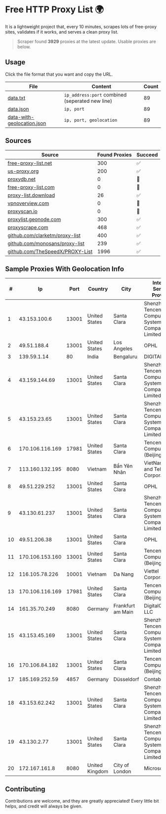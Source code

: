 
# Free HTTP Proxy List 🌍

It is a lightweight project that, every 10 minutes, scrapes lots of free-proxy sites, validates if it works, and serves a clean proxy list.


> Scraper found **3929** proxies at the latest update. Usable proxies are below.

## Usage

Click the file format that you want and copy the URL.


|File|Content|Count|
|----|-------|-----|
|[data.txt](https://raw.githubusercontent.com/themiralay/Proxy-List-World/master/data.txt)|`ip_address:port` combined (seperated new line)|89|
|[data.json](https://raw.githubusercontent.com/themiralay/Proxy-List-World/master/data.json)|`ip, port`|89|
|[data-with-geolocation.json](https://raw.githubusercontent.com/themiralay/Proxy-List-World/master/data-with-geolocation.json)|`ip, port, geolocation`|89|

## Sources

|Source|Found Proxies|Succeed|
|------|-------------|-------|
|[free-proxy-list.net](https://free-proxy-list.net)|300|✅|
|[us-proxy.org](https://www.us-proxy.org)|200|✅|
|[proxydb.net](http://proxydb.net)|0|🚫|
|[free-proxy-list.com](https://free-proxy-list.com/?page=&port=&type%5B%5D=http&type%5B%5D=https&up_time=0&search=Search)|0|🚫|
|[proxy-list.download](https://www.proxy-list.download/HTTP)|26|✅|
|[vpnoverview.com](https://vpnoverview.com/privacy/anonymous-browsing/free-proxy-servers)|0|🚫|
|[proxyscan.io](https://www.proxyscan.io)|0|🚫|
|[proxylist.geonode.com](https://proxylist.geonode.com/api/proxy-list?limit=300&page=1&sort_by=lastChecked&sort_type=desc&protocols=http,https)|300|✅|
|[proxyscrape.com](https://api.proxyscrape.com/v2/?request=displayproxies&protocol=http&timeout=10000&country=all&ssl=all&anonymity=all)|468|✅|
|[github.com/clarketm/proxy-list](https://raw.githubusercontent.com/clarketm/proxy-list/master/proxy-list-raw.txt)|400|✅|
|[github.com/monosans/proxy-list](https://raw.githubusercontent.com/monosans/proxy-list/main/proxies/http.txt)|239|✅|
|[github.com/TheSpeedX/PROXY-List](https://raw.githubusercontent.com/TheSpeedX/PROXY-List/master/http.txt)|1996|✅|


## Sample Proxies With Geolocation Info

|#|Ip|Port|Country|City|Internet Service Provider|
|-|--|----|-------|----|-------------------------|
|1|43.153.100.6|13001|United States|Santa Clara|Shenzhen Tencent Computer Systems Company Limited|
|2|49.51.188.4|13001|United States|Los Angeles|OPHL|
|3|139.59.1.14|80|India|Bengaluru|DIGITALOCEAN|
|4|43.159.144.69|13001|United States|Santa Clara|Shenzhen Tencent Computer Systems Company Limited|
|5|43.153.23.65|13001|United States|Santa Clara|Shenzhen Tencent Computer Systems Company Limited|
|6|170.106.116.169|17981|United States|Santa Clara|Tencent Cloud Computing (Beijing) Co|
|7|113.160.132.195|8080|Vietnam|Bẩn Yên Nhân|VietNam Post and Telecom Corporation|
|8|49.51.229.252|13001|United States|Santa Clara|OPHL|
|9|43.130.61.237|13001|United States|Santa Clara|Shenzhen Tencent Computer Systems Company Limited|
|10|49.51.206.38|13001|United States|Santa Clara|OPHL|
|11|170.106.153.160|13001|United States|Santa Clara|Tencent Cloud Computing (Beijing) Co|
|12|116.105.78.226|10001|Vietnam|Da Nang|Viettel Corporation|
|13|170.106.116.169|17981|United States|Santa Clara|Tencent Cloud Computing (Beijing) Co|
|14|161.35.70.249|8080|Germany|Frankfurt am Main|DigitalOcean, LLC|
|15|43.153.45.169|13001|United States|Santa Clara|Shenzhen Tencent Computer Systems Company Limited|
|16|170.106.84.182|13001|United States|Santa Clara|Tencent Cloud Computing (Beijing) Co|
|17|185.169.252.59|4857|Germany|Düsseldorf|Contabo GmbH|
|18|43.153.62.242|13001|United States|Santa Clara|Shenzhen Tencent Computer Systems Company Limited|
|19|43.130.2.77|13001|United States|Santa Clara|Shenzhen Tencent Computer Systems Company Limited|
|20|172.167.161.8|8080|United Kingdom|City of London|Microsoft|



## Contributing

Contributions are welcome, and they are greatly appreciated! Every
little bit helps, and credit will always be given.

